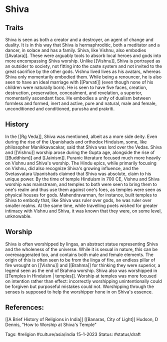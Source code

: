 # Shiva
## Traits
Shiva is seen as both a creator and a destroyer, an agent of change and duality. It is in this way that Shiva is hermaphroditic, both a meditator and a dancer, in solace and has a family. Shiva, like Vishnu, also embodies [[Avatara]].  These were arguably tools to absorb local heroes and gods into more encompassing Shiva worship. Unlike [[Vishnu]], Shiva is portrayed as an outsider to society, not fitting into the caste system and not invited to the great sacrifice by the other gods. Vishnu lived lives as his avatars, whereas Shiva only momentarily embodied them. While being a renouncer, he is also seen to have an ideal marriage with [[Parvati]] (even though none of his children were naturally born). He is seen to have five faces, creation, destruction, preservation, concealment, and revelation, a superior, momentarily ascendant face. He embodies a unity of dualism between formless and formed, inert and active, pure and natural, male and female, unconditioned and conditioned, purusha and prakriti.
## History
In the [[Rg Veda]], Shiva was mentioned, albeit as a more side deity. Even during the rise of the Upanishads and orthodox Hinduism, some, like philosopher Manikkavacakar, said that Shiva was lord over the Vedas. Shiva and [[Vishnu]] worship arose during the Gupta age, alongside the rise of [[Buddhism]] and [[Jainism]]. Puranic literature focused much more heavily on Vishnu and Shiva's worship. The Hindu epics, while primarily focusing on Vishnu, did also recognize Shiva's growing influence, and the Svetasvatara Upanishads claimed that Shiva was absolute, claim to his unique power. By the time of temple Hinduism in 700 CE, Vishnu and Shiva worship was mainstream, and temples to both were seen to bring them to one's realm and thus use them against one's foes, as temples were seen as physical houses for gods. Mahendravarman, for instance, built temples to Shiva to embody that, like Shiva was ruler over gods, he was ruler over smaller realms. At the same time, while travelling poets wished for greater intimacy with Vishnu and Shiva, it was known that they were, on some level, unknowable.
## Worship
Shiva is often worshipped by lingas, an abstract statue representing Shiva and the wholeness of the universe. While it is sexual in nature, this can be overexaggerated too, and contains both male and female elements. The origin of this is often seen to be from the linga of fire, an endless pillar of fire wrought on [[Vishnu]] and [[Brahma]] for thinking they were superior, a legend seen as the end of Brahma worship. Shiva also was worshipped in [[Temples in Hinduism | temples]]. Worship at temples was more focused on intention rather than effect: incorrectly worshipping unintentionally could be forgiven but purposeful mistakes could not. Worshipping through the senses is supposed to help the worshipper hone in on Shiva's essence.

## References:
[[A Brief History of Religions in India]]
[[Banaras, City of Light]]
Hudson, D Dennis, "How to Worship at Shiva's Temple"

Tags: #religion #culture/asia/india 
15-1-2023
Status: #status/draft